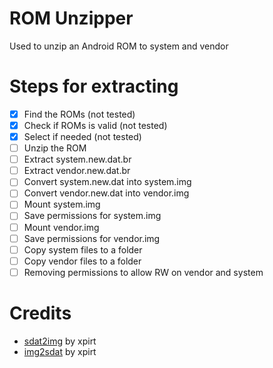 # ROM Unzipper
Used to unzip an Android ROM to system and vendor
# Steps for extracting
- [x] Find the ROMs (not tested)
- [x] Check if ROMs is valid (not tested)
- [x] Select if needed (not tested)
- [ ] Unzip the ROM
- [ ] Extract system.new.dat.br
- [ ] Extract vendor.new.dat.br
- [ ] Convert system.new.dat into system.img
- [ ] Convert vendor.new.dat into vendor.img
- [ ] Mount system.img
- [ ] Save permissions for system.img
- [ ] Mount vendor.img
- [ ] Save permissions for vendor.img
- [ ] Copy system files to a folder
- [ ] Copy vendor files to a folder
- [ ] Removing permissions to allow RW on vendor and system

# Credits
- [sdat2img](https://github.com/xpirt/sdat2img) by xpirt
- [img2sdat](https://github.com/xpirt/img2sdat) by xpirt
